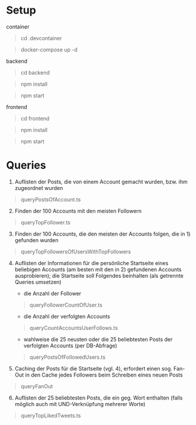 # Setup
container
>cd .devcontainer

>docker-compose up -d


backend
>cd backend

>npm install

>npm start


frontend
> cd frontend

> npm install

> npm start



# Queries
1. Auflisten der Posts, die von einem Account gemacht wurden, bzw. ihm zugeordnet wurden
> queryPostsOfAccount.ts

2. Finden der 100 Accounts mit den meisten Followern
> queryTopFollower.ts

3. Finden der 100 Accounts, die den meisten der Accounts folgen, die in 1) gefunden wurden
> queryTopFollowersOfUsersWithTopFollowers

4. Auflisten der Informationen für die persönliche Startseite eines beliebigen Accounts (am besten mit den in 2) gefundenen Accounts ausprobieren); die Startseite soll Folgendes beinhalten (als getrennte Queries umsetzen)

    * die Anzahl der Follower
    > queryFollowerCountOfUser.ts

    * die Anzahl der verfolgten Accounts
    > queryCountAccountsUserFollows.ts

    * wahlweise die 25 neusten oder die 25 beliebtesten Posts der verfolgten Accounts (per DB-Abfrage)
    > queryPostsOfFollowedUsers.ts

5. Caching der Posts für die Startseite (vgl. 4), erfordert einen sog. Fan-Out in den Cache jedes Followers beim Schreiben eines neuen Posts
> queryFanOut

6. Auflisten der 25 beliebtesten Posts, die ein geg. Wort enthalten (falls möglich auch mit UND-Verknüpfung mehrerer Worte)
> queryTopLikedTweets.ts
